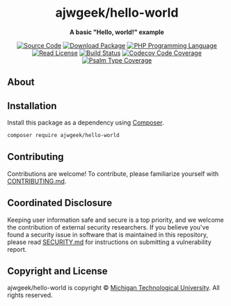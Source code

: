<h1 align="center">ajwgeek/hello-world</h1>

<p align="center">
    <strong>A basic "Hello, world!" example</strong>
</p>

<!--
TODO: Make sure the following URLs are correct and working for your project.
      Then, remove these comments to display the badges, giving users a quick
      overview of your package.
-->
<p align="center">
    <a href="https://github.com/ajwgeek/hello-world"><img src="https://img.shields.io/badge/source-ajwgeek/hello--world-blue.svg?style=flat-square" alt="Source Code"></a>
    <a href="https://packagist.org/packages/ajwgeek/hello-world"><img src="https://img.shields.io/packagist/v/ajwgeek/hello-world.svg?style=flat-square&label=release" alt="Download Package"></a>
    <a href="https://php.net"><img src="https://img.shields.io/packagist/php-v/ajwgeek/hello-world.svg?style=flat-square&colorB=%238892BF" alt="PHP Programming Language"></a>
    <a href="https://github.com/ajwgeek/hello-world/blob/main/LICENSE"><img src="https://img.shields.io/packagist/l/ajwgeek/hello-world.svg?style=flat-square&colorB=darkcyan" alt="Read License"></a>
    <a href="https://github.com/ajwgeek/hello-world/actions/workflows/continuous-integration.yml"><img src="https://img.shields.io/github/actions/workflow/status/ajwgeek/hello-world/continuous-integration.yml?branch=main&style=flat-square&logo=github" alt="Build Status"></a>
    <a href="https://codecov.io/gh/ajwgeek/hello-world"><img src="https://img.shields.io/codecov/c/gh/ajwgeek/hello-world?label=codecov&logo=codecov&style=flat-square" alt="Codecov Code Coverage"></a>
    <a href="https://shepherd.dev/github/ajwgeek/hello-world"><img src="https://img.shields.io/endpoint?style=flat-square&url=https%3A%2F%2Fshepherd.dev%2Fgithub%2Fajwgeek%2Fhello-world%2Fcoverage" alt="Psalm Type Coverage"></a>
</p>



## About

<!--
TODO: Use this space to provide more details about your package. Try to be
      concise. This is the introduction to your package. Let others know what
      your package does and how it can help them build applications.
-->




## Installation

Install this package as a dependency using [Composer](https://getcomposer.org).

``` bash
composer require ajwgeek/hello-world
```

<!--
## Usage

Provide a brief description or short example of how to use this library.
If you need to provide more detailed examples, use the `docs/` directory
and provide a link here to the documentation.

``` php
use AJWGeek\HelloWorld\Example;

$example = new Example();
echo $example->greet('fellow human');
```
-->


## Contributing

Contributions are welcome! To contribute, please familiarize yourself with
[CONTRIBUTING.md](CONTRIBUTING.md).

## Coordinated Disclosure

Keeping user information safe and secure is a top priority, and we welcome the
contribution of external security researchers. If you believe you've found a
security issue in software that is maintained in this repository, please read
[SECURITY.md](SECURITY.md) for instructions on submitting a vulnerability report.






## Copyright and License

ajwgeek/hello-world is copyright © [Michigan Technological University](https://www.mtu.edu/).
All rights reserved.

